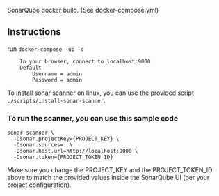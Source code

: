 SonarQube docker build. (See docker-compose.yml)

## Instructions

run `docker-compose -up -d`

```
    In your browser, connect to localhost:9000
    Default
        Username = admin
        Password = admin
```

To install sonar scanner on linux, you can use the provided script `./scripts/install-sonar-scanner`.

### To run the scanner, you can use this sample code

```
sonar-scanner \
  -Dsonar.projectKey={PROJECT_KEY} \
  -Dsonar.sources=. \
  -Dsonar.host.url=http://localhost:9000 \
  -Dsonar.token={PROJECT_TOKEN_ID}
```

Make sure you change the PROJECT_KEY and the PROJECT_TOKEN_ID above to match the provided values inside the SonarQube UI (per your project configuration).

